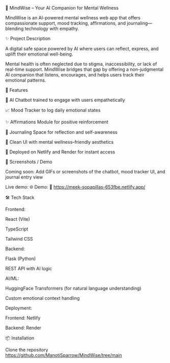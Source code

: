 🧠 MindWise – Your AI Companion for Mental Wellness

MindWise is an AI-powered mental wellness web app that offers compassionate support, mood tracking, affirmations, and journaling—blending technology with empathy.

✨ Project Description

A digital safe space powered by AI where users can reflect, express, and uplift their emotional well-being.

Mental health is often neglected due to stigma, inaccessibility, or lack of real-time support. MindWise bridges that gap by offering a non-judgmental AI companion that listens, encourages, and helps users track their emotional patterns.

🚀 Features

💬 AI Chatbot trained to engage with users empathetically

📈 Mood Tracker to log daily emotional states

✨ Affirmations Module for positive reinforcement

📓 Journaling Space for reflection and self-awareness

🎨 Clean UI with mental wellness–friendly aesthetics

🔗 Deployed on Netlify and Render for instant access

📸 Screenshots / Demo

Coming soon: Add GIFs or screenshots of the chatbot, mood tracker UI, and journal entry view

Live demo: 🌐 Demo: 🔗 https://meek-sopapillas-653fbe.netlify.app/


🛠️ Tech Stack

Frontend:

React (Vite)

TypeScript

Tailwind CSS

Backend:

Flask (Python)

REST API with AI logic

AI/ML:

HuggingFace Transformers (for natural language understanding)

Custom emotional context handling

Deployment:

Frontend: Netlify

Backend: Render

📦 Installation

Clone the repository
https://github.com/ManotiSparrow/MindWise/tree/main
